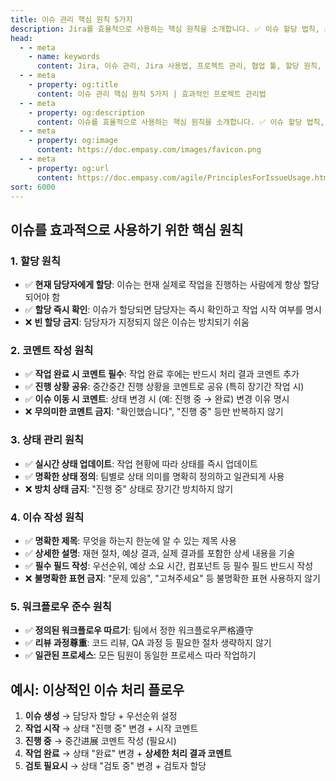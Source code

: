 ```yaml
---
title: 이슈 관리 핵심 원칙 5가지
description: Jira를 효율적으로 사용하는 핵심 원칙을 소개합니다. ✅ 이슈 할당 법칙, ✅ 필수 코멘팅 가이드, ✅ 상태 관리 노하우를 통해 프로젝트 투명성과 팀 생산성을 높이는 방법을 확인해 보세요. 팀 협업을 위한 가이드입니다.
head:
  - - meta
    - name: keywords
      content: Jira, 이슈 관리, Jira 사용법, 프로젝트 관리, 협업 툴, 할당 원칙, 코멘팅, 상태 관리, 워크플로우, 생산성 향상
  - - meta
    - property: og:title
      content: 이슈 관리 핵심 원칙 5가지 | 효과적인 프로젝트 관리법
  - - meta
    - property: og:description
      content: 이슈를 효율적으로 사용하는 핵심 원칙을 소개합니다. ✅ 이슈 할당 법칙, ✅ 필수 코멘팅 가이드, ✅ 상태 관리 노하우를 통해 프로젝트 투명성과 팀 생산성을 높이는 방법을 확인해 보세요. 팀 협업을 위한 가이드입니다.
  - - meta
    - property: og:image
      content: https://doc.empasy.com/images/favicon.png
  - - meta
    - property: og:url
      content: https://doc.empasy.com/agile/PrinciplesForIssueUsage.html
sort: 6000
---
```


## 이슈를 효과적으로 사용하기 위한 핵심 원칙

### 1. **할당 원칙**

- ✅ **현재 담당자에게 할당**: 이슈는 현재 실제로 작업을 진행하는 사람에게 항상 할당되어야 함
- ✅ **할당 즉시 확인**: 이슈가 할당되면 담당자는 즉시 확인하고 작업 시작 여부를 명시
- ❌ **빈 할당 금지**: 담당자가 지정되지 않은 이슈는 방치되기 쉬움

### 2. **코멘트 작성 원칙**

- ✅ **작업 완료 시 코멘트 필수**: 작업 완료 후에는 반드시 처리 결과 코멘트 추가
- ✅ **진행 상황 공유**: 중간중간 진행 상황을 코멘트로 공유 (특히 장기간 작업 시)
- ✅ **이슈 이동 시 코멘트**: 상태 변경 시 (예: 진행 중 → 완료) 변경 이유 명시
- ❌ **무의미한 코멘트 금지**: "확인했습니다", "진행 중" 등만 반복하지 않기

### 3. **상태 관리 원칙**

- ✅ **실시간 상태 업데이트**: 작업 현황에 따라 상태를 즉시 업데이트
- ✅ **명확한 상태 정의**: 팀별로 상태 의미를 명확히 정의하고 일관되게 사용
- ❌ **방치 상태 금지**: "진행 중" 상태로 장기간 방치하지 않기

### 4. **이슈 작성 원칙**

- ✅ **명확한 제목**: 무엇을 하는지 한눈에 알 수 있는 제목 사용
- ✅ **상세한 설명**: 재현 절차, 예상 결과, 실제 결과를 포함한 상세 내용을 기술
- ✅ **필수 필드 작성**: 우선순위, 예상 소요 시간, 컴포넌트 등 필수 필드 반드시 작성
- ❌ **불명확한 표현 금지**: "문제 있음", "고쳐주세요" 등 불명확한 표현 사용하지 않기

### 5. **워크플로우 준수 원칙**

- ✅ **정의된 워크플로우 따르기**: 팀에서 정한 워크플로우严格遵守
- ✅ **리뷰 과정尊重**: 코드 리뷰, QA 과정 등 필요한 절차 생략하지 않기
- ✅ **일관된 프로세스**: 모든 팀원이 동일한 프로세스 따라 작업하기

## 예시: 이상적인 이슈 처리 플로우

1. **이슈 생성** → 담당자 할당 + 우선순위 설정
2. **작업 시작** → 상태 "진행 중" 변경 + 시작 코멘트
3. **진행 중** → 중간进展 코멘트 작성 (필요시)
4. **작업 완료** → 상태 "완료" 변경 + **상세한 처리 결과 코멘트**
5. **검토 필요시** → 상태 "검토 중" 변경 + 검토자 할당
